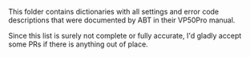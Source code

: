 This folder contains dictionaries with all settings and error code descriptions that were documented by ABT in their VP50Pro manual.

Since this list is surely not complete or fully accurate, I'd gladly accept some PRs if there is anything out of place.